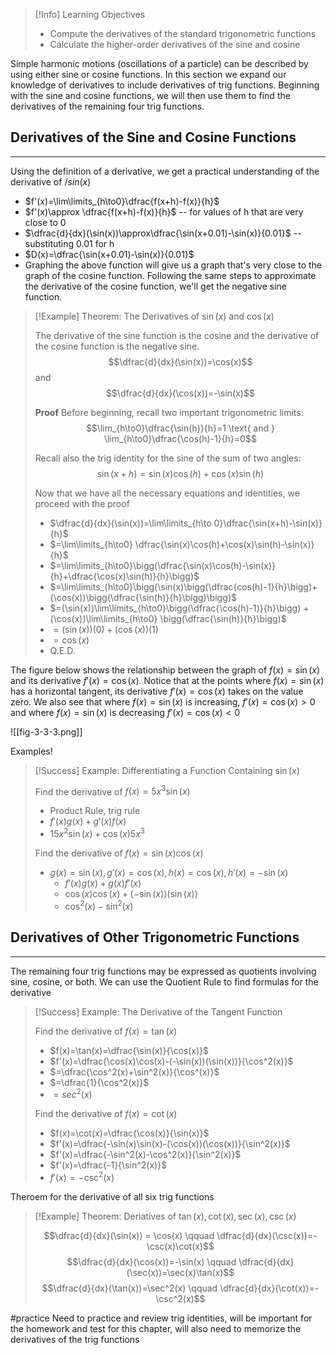 
>[!Info] Learning Objectives
>
>- Compute the derivatives of the standard trigonometric functions
>- Calculate the higher-order derivatives of the sine and cosine

Simple harmonic motions (oscillations of a particle) can be described by using either sine or cosine functions. In this section we expand our knowledge of derivatives to include derivatives of trig functions. Beginning with the sine and cosine functions, we will then use them to find the derivatives of the remaining four trig functions.

## Derivatives of the Sine and Cosine Functions
---

Using the definition of a derivative, we get a practical understanding of the derivative of $/sin(x)$
- $f'(x)=\lim\limits_{h\to0}\dfrac{f(x+h)-f(x)}{h}$
- $f'(x)\approx \dfrac{f(x+h)-f(x)}{h}$ -- for values of h that are very close to 0
- $\dfrac{d}{dx}(\sin(x))\approx\dfrac{\sin(x+0.01)-\sin(x)}{0.01}$ -- substituting 0.01 for h
- $D(x)=\dfrac{\sin(x+0.01)-\sin(x)}{0.01}$
- Graphing the above function will give us a graph that's very close to the graph of the cosine function. Following the same steps to approximate the derivative of the cosine function, we'll get the negative sine function.

>[!Example] Theorem: The Derivatives of $\sin(x)$ and $\cos(x)$
>
>The derivative of the sine function is the cosine and the derivative of the cosine function is the negative sine. $$\dfrac{d}{dx}(\sin(x))=\cos(x)$$ and $$\dfrac{d}{dx}(\cos(x))=-\sin(x)$$
>
>**Proof**
>Before beginning, recall two important trigonometric limits: $$\lim_{h\to0}\dfrac{\sin(h)}{h}=1 \text{ and } \lim_{h\to0}\dfrac{\cos(h)-1}{h}=0$$
>
>Recall also the trig identity for the sine of the sum of two angles: $$\sin(x+h)=\sin(x)\cos(h) + \cos(x)\sin(h)$$
>
>Now that we have all the necessary equations and identities, we proceed with the proof
>- $\dfrac{d}{dx}(\sin(x))=\lim\limits_{h\to 0}\dfrac{\sin(x+h)-\sin(x)}{h}$
>- $=\lim\limits_{h\to0} \dfrac{\sin(x)\cos(h)+\cos(x)\sin(h)-\sin(x)}{h}$
>- $=\lim\limits_{h\to0}\bigg(\dfrac{\sin(x)\cos(h)-\sin(x)}{h}+\dfrac{\cos(x)\sin(h)}{h}\bigg)$
>- $=\lim\limits_{h\to0}\bigg(\sin(x)\bigg(\dfrac{cos(h)-1}{h}\bigg)+(\cos(x))\bigg(\dfrac{\sin(h)}{h}\bigg)\bigg)$
>- $=(\sin(x))\lim\limits_{h\to0}\bigg(\dfrac{\cos(h)-1)}{h}\bigg) + (\cos(x))\lim\limits_{h\to0} \bigg(\dfrac{\sin(h)}{h}\bigg)$
>- $=(\sin(x))(0)+(\cos(x))(1)$
>- $=\cos(x)$
>- Q.E.D.

The figure below shows the relationship between the graph of $f(x)=\sin(x)$ and its derivative $f'(x)=\cos(x)$. Notice that at the points where $f(x)=\sin(x)$ has a horizontal tangent, its derivative $f'(x)=\cos(x)$ takes on the value zero. We also see that where $f(x)=\sin(x)$ is increasing, $f'(x)=\cos(x) > 0$ and where $f(x)=\sin(x)$ is decreasing $f'(x)=\cos(x)<0$

![[fig-3-3-3.png]]

Examples!

>[!Success] Example: Differentiating a Function Containing $\sin(x)$
>
>Find the derivative of $f(x)=5x^3\sin(x)$
>- Product Rule, trig rule
>- $f'(x)g(x)+g'(x)f(x)$
>- $15x^2\sin(x)+\cos(x)5x^3$
>
>Find the derivative of $f(x)=\sin(x)\cos(x)$
>- $g(x) = \sin(x), g'(x) = \cos(x), h(x) = \cos(x), h'(x) = -\sin(x)$
>	- $f'(x)g(x) + g(x)f'(x)$
>	- $\cos(x)\cos(x) + (-\sin(x))(\sin(x))$
>	- $\cos^2(x)-\sin^2(x)$

## Derivatives of Other Trigonometric Functions
---

The remaining four trig functions may be expressed as quotients involving sine, cosine, or both. We can use the Quotient Rule to find formulas for the derivative

>[!Success] Example: The Derivative of the Tangent Function
>
>Find the derivative of $f(x)=\tan(x)$
>- $f(x)=\tan(x)=\dfrac{\sin(x)}{\cos(x)}$
>- $f'(x)=\dfrac{\cos(x)\cos(x)-(-\sin(x))(\sin(x))}{\cos^2(x)}$
>- $=\dfrac{\cos^2(x)+\sin^2(x)}{\cos^(x)}$
>- $=\dfrac{1}{\cos^2(x)}$
>- $=sec^2(x)$
>
>Find the derivative of $f(x)=\cot(x)$
>- $f(x)=\cot(x)=\dfrac{\cos(x)}{\sin(x)}$
>- $f'(x)=\dfrac{-\sin(x)\sin(x)-(\cos(x))(\cos(x))}{\sin^2(x)}$
>- $f'(x)=\dfrac{-\sin^2(x)-\cos^2(x)}{\sin^2(x)}$
>- $f'(x)=\dfrac{-1}{\sin^2(x)}$
>- $f'(x)=-\csc^2(x)$

Theroem for the derivative of all six trig functions

>[!Example] Theorem: Deriatives of $\tan(x), \cot(x), \sec(x), \csc(x)$
>
>$$\dfrac{d}{dx}(\sin(x)) = \cos(x) \qquad \dfrac{d}{dx}(\csc(x))=-\csc(x)\cot(x)$$
>$$\dfrac{d}{dx}(\cos(x))=-\sin(x) \qquad \dfrac{d}{dx}(\sec(x))=\sec(x)\tan(x)$$
>$$\dfrac{d}{dx}(\tan(x))=\sec^2(x) \qquad \dfrac{d}{dx}(\cot(x))=-\csc^2(x)$$

#practice Need to practice and review trig identities, will be important for the homework and test for this chapter, will also need to memorize the derivatives of the trig functions


